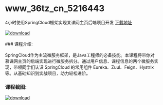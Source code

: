 # www_36tz_cn_5216443
4小时使用SpringCloud框架实现某课网主页后端项目开发
[下载地址](http://www.36tz.cn/article/5216443 "下载地址")
<br/></br>[![download](http://36tz.cn/muke_img/2020_11_1-105-300x213.png "下载地址")](http://www.36tz.cn/article/5216443 "下载地址")
<br/></br>### 课程介绍:<br/></br>SpringCloud作为主流微服务框架，是Java工程师的必备技能。本课程将带你对慕课网主页的后端实现进行微服务拆分。通过用户信息、课程信息的两个微服务实现，带领同学们认识 SpringCloud 的常用组件 Eureka、Zuul、Feign、Hystrix 等。从基础知识到实战项目，助力轻松进阶。

### 课程截图:
[![download](http://36tz.cn/muke_img/2020_11_2-107.png "下载地址")](http://www.36tz.cn/article/5216443 "下载地址")
